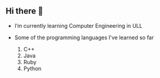 ## Hi there 👋

- I’m currently learning Computer Engineering in ULL
- Some of the programming languages I've learned so far

    1. C++
    2. Java
    3. Ruby 
    4. Python

<!--
**sarasds/sarasds** is a ✨ _special_ ✨ repository because its `README.md` (this file) appears on your GitHub profile.

Here are some ideas to get you started:

- 🔭 I’m currently working on ...
- 🌱 I’m currently learning ...
- 👯 I’m looking to collaborate on ...
- 🤔 I’m looking for help with ...
- 💬 Ask me about ...
- 📫 How to reach me: ...
- 😄 Pronouns: ...
- ⚡ Fun fact: ...
-->
